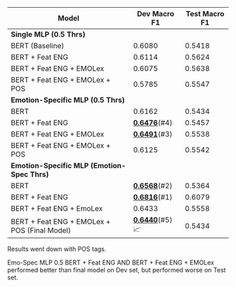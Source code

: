 | Model | Dev Macro F1 | Test Macro F1 |
|----------|----------|----------|
| **Single MLP (0.5 Thrs)**    |||
| BERT (Baseline)    | 0.6080     | 0.5418     |
| BERT + Feat ENG    | 0.6114     | 0.5624     |
| BERT + Feat ENG + EMOLex    | 0.6075     | 0.5638     |
| BERT + Feat ENG + EMOLex + POS    | 0.5785     | 0.5547     |
| **Emotion-Specific MLP (0.5 Thrs)**    |||
| BERT    | 0.6162     | 0.5434     |
| BERT + Feat ENG    | **<u>0.6476</u>**(#4)     | 0.5457     |
| BERT + Feat ENG + EMOLex    | **<u>0.6491</u>**(#3)     | 0.5538     |
| BERT + Feat ENG + EMOLex + POS   | 0.6125     | 0.5542     |
| **Emotion-Specific MLP (Emotion-Spec Thrs)**     |||
| BERT   | **<u>0.6568</u>**(#2)     | 0.5364     |
| BERT + Feat ENG   | **<u>0.6816</u>**(#1)     | 0.6079     |
| BERT + Feat ENG + EmoLex   | 0.6433     | 0.5558     |
| BERT + Feat ENG + EMOLex + POS (Final Model)   | **<u>0.6440</u>**(#5) 📈    | 0.5434     |

Results went down with POS tags.

Emo-Spec MLP 0.5 BERT + Feat ENG AND BERT + Feat ENG + EMOLex performed better than final model on Dev set, but performed worse on Test set.